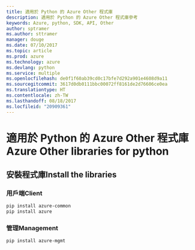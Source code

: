 ```yaml
---
title: 適用於 Python 的 Azure Other 程式庫
description: 適用於 Python 的 Azure Other 程式庫參考
keywords: Azure, python, SDK, API, Other
author: sptramer
ms.author: sttramer
manager: douge
ms.date: 07/10/2017
ms.topic: article
ms.prod: azure
ms.technology: azure
ms.devlang: python
ms.service: multiple
ms.openlocfilehash: de0f1f60ab39cd0c17bfe7d292a901e4608d9a11
ms.sourcegitcommit: 3617d0db0111bbc00072ff8161de2d76606ce0ea
ms.translationtype: HT
ms.contentlocale: zh-TW
ms.lasthandoff: 08/18/2017
ms.locfileid: "20909361"
---
```

# <a name="azure-other-libraries-for-python"></a><span data-ttu-id="7fff6-104">適用於 Python 的 Azure Other 程式庫</span><span class="sxs-lookup"><span data-stu-id="7fff6-104">Azure Other libraries for python</span></span>

## <a name="install-the-libraries"></a><span data-ttu-id="7fff6-105">安裝程式庫</span><span class="sxs-lookup"><span data-stu-id="7fff6-105">Install the libraries</span></span>
### <a name="client"></a><span data-ttu-id="7fff6-106">用戶端</span><span class="sxs-lookup"><span data-stu-id="7fff6-106">Client</span></span>

```bash
pip install azure-common
pip install azure
```

### <a name="management"></a><span data-ttu-id="7fff6-107">管理</span><span class="sxs-lookup"><span data-stu-id="7fff6-107">Management</span></span>

```bash
pip install azure-mgmt
```

